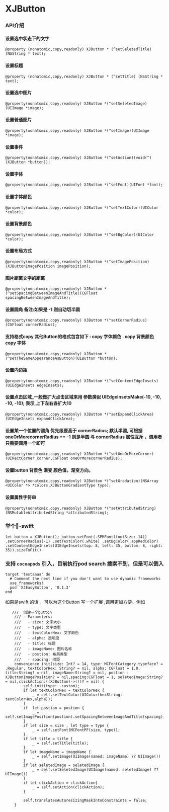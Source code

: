 # XJButton


### API介绍

#### 设置选中状态下的文字
`@property (nonatomic,copy,readonly) XJButton * (^setSeletedTitle) (NSString * text);
`

#### 设置标题
`@property (nonatomic,copy,readonly) XJButton * (^setTitle) (NSString * text);
`

#### 设置选中图片
`@property(nonatomic,copy,readonly) XJButton *(^setSeletedImage)(UIImage *image);
`

#### 设置普通图片
`@property(nonatomic,copy,readonly) XJButton *(^setImage)(UIImage *image);
`
#### 设置事件
`@property(nonatomic,copy,readonly) XJButton *(^setAction)(void(^)(XJButton *button));`

####  设置字体
`@property(nonatomic,copy,readonly) XJButton *(^setFont)(UIFont *font);`

#### 设置字体颜色
`@property(nonatomic,copy,readonly) XJButton *(^setTextColor)(UIColor *color);`

#### 设置背景颜色
`@property(nonatomic,copy,readonly) XJButton *(^setBgColor)(UIColor *color);`

#### 设置布局方式
`@property(nonatomic,copy,readonly) XJButton *(^setImagePosition)(XJButtonImagePosition imagePosition);`

#### 图片距离文字的距离
`@property(nonatomic,copy,readonly) XJButton *(^setSpacingBetweenImageAndTitle)(CGFloat spacingBetweenImageAndTitle);`

#### 设置圆角 备注:如果是 -1 则自动切半圆
`@property(nonatomic,copy,readonly) XJButton *(^setCornerRadius)(CGFloat cornerRadius);`

#### 支持格式copy 其他Button的格式包含如下 :  copy 字体颜色 . copy 背景颜色    copy 字体
`@property(nonatomic,copy,readonly) XJButton *(^setTheSameAppearanceAsButton)(UIButton *button);`

#### 设置内边距
`@property(nonatomic,copy,readonly) XJButton *(^setContentEdgeInsets)(UIEdgeInsets edgeInsets);`

#### 设置点击区域_一般做扩大点击区域来用 参数类似  UIEdgeInsetsMake(-10, -10, -10, -10); 表示,上下左右各扩大10
`@property(nonatomic,copy,readonly) XJButton *(^setExpandClickArea)(UIEdgeInsets expandClickArea);`

#### 设置某一个位置的圆角 优先级要高于 cornerRadius; 默认半圆, 可根据 oneOrMorecornerRadius  == -1 则是半圆 与 cornerRadius 属性互斥 ，调用者只需要调用一个即可
`@property(nonatomic,copy,readonly) XJButton *(^setOneOrMoreCorner)(UIRectCorner corner,CGFloat oneOrMorecornerRadius);`

#### 设置button 背景色 渐变 颜色值，渐变方向。
`@property(nonatomic,copy,readonly) XJButton *(^setGradation)(NSArray <UIColor *> *colors,XJButtonGradientType type);`

#### 设置属性字符串
`@property(nonatomic,copy,readonly) XJButton *(^setAttributedString)(NSMutableAttributedString *attributedString);`


### 举个🌰-swift

`
let button = XJButton();
button.setFont(.SPMFont(fontSize: 14))
                  .setCornerRadius(-1)
                  .setTextColor(.white)
                  .setBgColor(.appRedColor)
                  .setContentEdgeInsets(UIEdgeInsets(top: 8, left: 35, bottom: 8, right: 35)).sizeToFit()
`




### 支持 `cocoapods` 引入，目前执行pod search 搜索不到，但是可以倒入

```
target 'testaaaa' do
  # Comment the next line if you don't want to use dynamic frameworks
  use_frameworks!
  pod 'XJEasyButton', '0.1.3'
end

```
如果是swift 的话 ，可以为这个Button 写一个扩展 ,调用更加方便。例如

``` 
   ///  创建一个button
    /// - Parameters:
    ///   - size: 文字大小
    ///   - type: 文字类型
    ///   - textColorHex: 文字颜色
    ///   - alpha: 透明度
    ///   - title: 标题
    ///   - imageName: 图片名称
    ///   - postion: 布局类型
    ///   - spacing: 间距
    convenience init(size: Int? = 14, type: MCFontCategory.typeface? = .Regular, textColorHex: String? = nil, alpha: CGFloat = 1.0, title:String? = nil, imageName:String? = nil, postion : XJButtonImagePosition? = nil,spacing:CGFloat = 1, seletedImage:String? = nil,clickAction:((XJButton)->())? = nil) {
        self.init(type: .custom);
        if let textColorHex = textColorHex {
            _ = self.setTextColor(UIColor(hexString: textColorHex,alpha));
        }
        if  let postion = postion {
            _ = self.setImagePosition(postion).setSpacingBetweenImageAndTitle(spacing);
        }
        if let size = size , let type = type {
            _ = self.setFont(MCFontPF(size, type));
        }
        if let title = title {
            _ = self.setTitle(title);
        }
        if let imageName = imageName {
            _ = self.setImage(UIImage(named: imageName) ?? UIImage())
        }
        if let seletedImage = seletedImage {
            _ = self.setSeletedImage(UIImage(named: seletedImage) ?? UIImage())
        }
        if let clickAction = clickAction{
            _ = self.setAction(clickAction);
        }
        
        self.translatesAutoresizingMaskIntoConstraints = false;
    }
```
